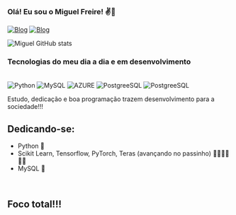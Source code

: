 ### Olá! Eu sou o Miguel Freire! ✌️👋
[![Blog](https://img.shields.io/badge/LinkedIn-0077B5?style=for-the-badge&logo=linkedin&logoColor=white)](https://www.linkedin.com/in/mfre1re)
[![Blog](https://img.shields.io/badge/Facebook-1877F2?style=for-the-badge&logo=facebook&logoColor=white)](https://www.facebook.com/miguel.freire.5)


![Miguel GitHub stats](https://github-readme-stats.vercel.app/api?username=mfre1re&show_icons=true&theme=tokyonight)

### Tecnologias do meu dia a dia e em desenvolvimento 

<div style="display: inline_block"><br/> 
    <img align="center" alt="Python" src="https://img.shields.io/badge/Python-3776AB?style=for-the-badge&logo=python&logoColor=white">
    <img align="center" alt="MySQL" src="https://img.shields.io/badge/MySQL-00000F?style=for-the-badge&logo=mysql&logoColor=white">
    <img align="center" alt="AZURE" src="https://img.shields.io/badge/Microsoft_Azure-0089D6?style=for-the-badge&logo=microsoft-azure&logoColor=white">
    <img align="center" alt="PostgreeSQL" src="https://img.shields.io/badge/PostgreSQL-316192?style=for-the-badge&logo=postgresql&logoColor=white">
    <img align="center" alt="PostgreeSQL" src="https://img.shields.io/badge/MongoDB-4EA94B?style=for-the-badge&logo=mongodb&logoColor=white">
</div>

Estudo, dedicação e boa programação trazem desenvolvimento para a sociedade!!!

## Dedicando-se:
- Python 💞
- Scikit Learn, Tensorflow, PyTorch, Teras (avançando no passinho) 🏃‍♂️🏃‍♂️🏃‍♂️
- MySQL 🔮 

<br/>

## Foco total!!!
